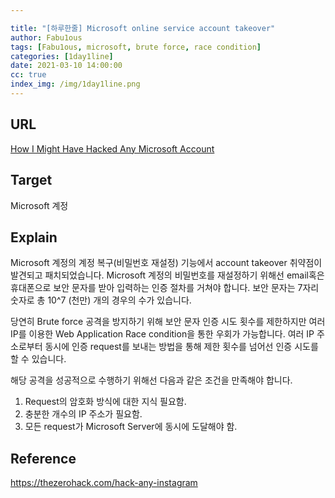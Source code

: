 ```yaml
---

title: "[하루한줄] Microsoft online service account takeover"
author: Fabu1ous
tags: [Fabu1ous, microsoft, brute force, race condition]
categories: [1day1line]
date: 2021-03-10 14:00:00
cc: true
index_img: /img/1day1line.png
---
```




## **URL**

[How I Might Have Hacked Any Microsoft Account](https://thezerohack.com/how-i-might-have-hacked-any-microsoft-account)



## **Target**

Microsoft 계정



## **Explain**

Microsoft 계정의 계정 복구(비밀번호 재설정) 기능에서 account takeover 취약점이 발견되고 패치되었습니다. Microsoft 계정의 비밀번호를 재설정하기 위해선 email혹은 휴대폰으로 보안 문자를 받아 입력하는 인증 절차를 거쳐야 합니다. 보안 문자는 7자리 숫자로 총 10^7 (천만) 개의 경우의 수가 있습니다.

당연히 Brute force 공격을 방지하기 위해 보안 문자 인증 시도 횟수를 제한하지만 여러 IP를 이용한 Web Application Race condition을 통한 우회가 가능합니다. 여러 IP 주소로부터 동시에 인증 request를 보내는 방법을 통해 제한 횟수를 넘어선 인증 시도를 할 수 있습니다.

해당 공격을 성공적으로 수행하기 위해선 다음과 같은 조건을 만족해야 합니다.

1. Request의 암호화 방식에 대한 지식 필요함.
2. 충분한 개수의 IP 주소가 필요함.
3. 모든 request가 Microsoft Server에 동시에 도달해야 함.



## Reference

https://thezerohack.com/hack-any-instagram